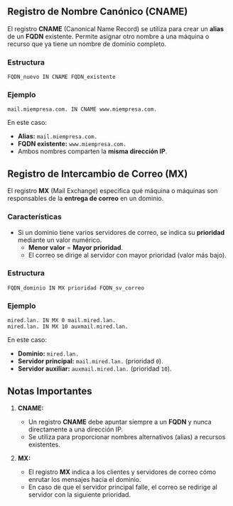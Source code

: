 ## Registro de Nombre Canónico (CNAME)

El registro **CNAME** (Canonical Name Record) se utiliza para crear un **alias** de un **FQDN** existente. Permite asignar otro nombre a una máquina o recurso que ya tiene un nombre de dominio completo.

### Estructura
```
FQDN_nuevo IN CNAME FQDN_existente
```
### Ejemplo
```
mail.miempresa.com. IN CNAME www.miempresa.com.
```
En este caso:

- **Alias:** `mail.miempresa.com.`
- **FQDN existente:** `www.miempresa.com.`
- Ambos nombres comparten la **misma dirección IP**.
 
## Registro de Intercambio de Correo (MX)

El registro **MX** (Mail Exchange) especifica qué máquina o máquinas son responsables de la **entrega de correo** en un dominio.

### Características

- Si un dominio tiene varios servidores de correo, se indica su **prioridad** mediante un valor numérico.
    - **Menor valor** = **Mayor prioridad**.
    - El correo se dirige al servidor con mayor prioridad (valor más bajo).
### Estructura
```
FQDN_dominio IN MX prioridad FQDN_sv_correo
```
### Ejemplo
```
mired.lan. IN MX 0 mail.mired.lan.
mired.lan. IN MX 10 auxmail.mired.lan.
```
En este caso:

- **Dominio:** `mired.lan.`
- **Servidor principal:** `mail.mired.lan.` (prioridad `0`).
- **Servidor auxiliar:** `auxmail.mired.lan.` (prioridad `10`).

## Notas Importantes

1. **CNAME:**
    
    - Un registro **CNAME** debe apuntar siempre a un **FQDN** y nunca directamente a una dirección IP.
    - Se utiliza para proporcionar nombres alternativos (alias) a recursos existentes.

1. **MX:**
    
    - El registro **MX** indica a los clientes y servidores de correo cómo enrutar los mensajes hacia el dominio.
    - En caso de que el servidor principal falle, el correo se redirige al servidor con la siguiente prioridad.